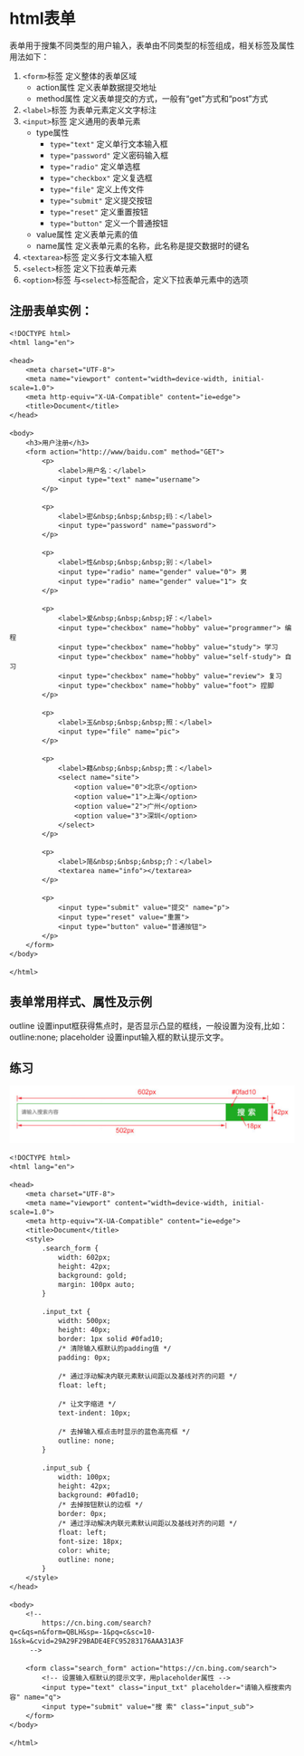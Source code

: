# html表单

表单用于搜集不同类型的用户输入，表单由不同类型的标签组成，相关标签及属性用法如下：

1. `<form>`标签 定义整体的表单区域
	*	action属性 定义表单数据提交地址
	*	method属性 定义表单提交的方式，一般有“get”方式和“post”方式
2. `<label>`标签 为表单元素定义文字标注
3. `<input>`标签 定义通用的表单元素
	*	type属性
		*	`type="text"` 定义单行文本输入框
		*	`type="password"` 定义密码输入框
		*	`type="radio"` 定义单选框
		*	`type="checkbox"` 定义复选框
		*	`type="file"` 定义上传文件
		*	`type="submit"` 定义提交按钮
		*	`type="reset"` 定义重置按钮
		*	`type="button"` 定义一个普通按钮
	*	value属性 定义表单元素的值
	* 	name属性 定义表单元素的名称，此名称是提交数据时的键名
4. `<textarea>`标签 定义多行文本输入框
5. `<select>`标签 定义下拉表单元素
6. `<option>`标签 与`<select>`标签配合，定义下拉表单元素中的选项


## 注册表单实例：

```
<!DOCTYPE html>
<html lang="en">

<head>
    <meta charset="UTF-8">
    <meta name="viewport" content="width=device-width, initial-scale=1.0">
    <meta http-equiv="X-UA-Compatible" content="ie=edge">
    <title>Document</title>
</head>

<body>
    <h3>用户注册</h3>
    <form action="http://www/baidu.com" method="GET">
        <p>
            <label>用户名：</label>
            <input type="text" name="username">
        </p>

        <p>
            <label>密&nbsp;&nbsp;&nbsp;码：</label>
            <input type="password" name="password">
        </p>

        <p>
            <label>性&nbsp;&nbsp;&nbsp;别：</label>
            <input type="radio" name="gender" value="0"> 男
            <input type="radio" name="gender" value="1"> 女
        </p>

        <p>
            <label>爱&nbsp;&nbsp;&nbsp;好：</label>
            <input type="checkbox" name="hobby" value="programmer"> 编程
            <input type="checkbox" name="hobby" value="study"> 学习
            <input type="checkbox" name="hobby" value="self-study"> 自习
            <input type="checkbox" name="hobby" value="review"> 复习
            <input type="checkbox" name="hobby" value="foot"> 捏脚
        </p>

        <p>
            <label>玉&nbsp;&nbsp;&nbsp;照：</label>
            <input type="file" name="pic">
        </p>

        <p>
            <label>籍&nbsp;&nbsp;&nbsp;贯：</label>
            <select name="site">
                <option value="0">北京</option>
                <option value="1">上海</option>
                <option value="2">广州</option>
                <option value="3">深圳</option>
            </select>
        </p>

        <p>
            <label>简&nbsp;&nbsp;&nbsp;介：</label>
            <textarea name="info"></textarea>
        </p>

        <p>
            <input type="submit" value="提交" name="p">
            <input type="reset" value="重置">
            <input type="button" value="普通按钮">
        </p>
    </form>
</body>

</html>
```

## 表单常用样式、属性及示例

outline 设置input框获得焦点时，是否显示凸显的框线，一般设置为没有,比如：outline:none;
placeholder 设置input输入框的默认提示文字。

## 练习

![](../images/formsearch.png)

```
<!DOCTYPE html>
<html lang="en">

<head>
    <meta charset="UTF-8">
    <meta name="viewport" content="width=device-width, initial-scale=1.0">
    <meta http-equiv="X-UA-Compatible" content="ie=edge">
    <title>Document</title>
    <style>
        .search_form {
            width: 602px;
            height: 42px;
            background: gold;
            margin: 100px auto;
        }

        .input_txt {
            width: 500px;
            height: 40px;
            border: 1px solid #0fad10;
            /* 清除输入框默认的padding值 */
            padding: 0px;

            /* 通过浮动解决内联元素默认间距以及基线对齐的问题 */
            float: left;

            /* 让文字缩进 */
            text-indent: 10px;

            /* 去掉输入框点击时显示的蓝色高亮框 */
            outline: none;
        }

        .input_sub {
            width: 100px;
            height: 42px;
            background: #0fad10;
            /* 去掉按钮默认的边框 */
            border: 0px;
            /* 通过浮动解决内联元素默认间距以及基线对齐的问题 */
            float: left;
            font-size: 18px;
            color: white;
            outline: none;
        }
    </style>
</head>

<body>
    <!-- 
        https://cn.bing.com/search?q=c&qs=n&form=QBLH&sp=-1&pq=c&sc=10-1&sk=&cvid=29A29F29BADE4EFC95283176AAA31A3F
     -->

    <form class="search_form" action="https://cn.bing.com/search">
        <!-- 设置输入框默认的提示文字，用placeholder属性 -->
        <input type="text" class="input_txt" placeholder="请输入框搜索内容" name="q">
        <input type="submit" value="搜 索" class="input_sub">
    </form>
</body>

</html>
```